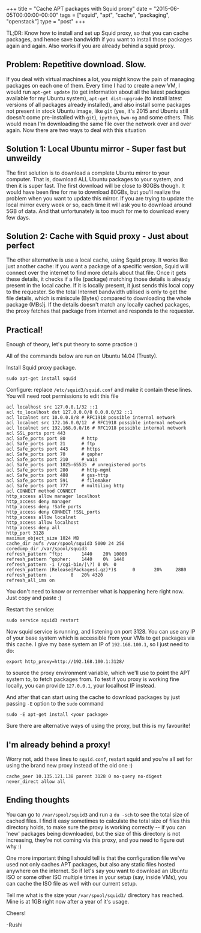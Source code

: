 +++
title = "Cache APT packages with Squid proxy"
date = "2015-06-05T00:00:00-00:00"
tags = ["squid", "apt", "cache", "packaging", "openstack"]
type = "post"
+++

TL;DR: Know how to install and set up Squid proxy, so that you can cache packages,
and hence save bandwidth if you want to install those packages again and again.
Also works if you are already behind a squid proxy.

## Problem: Repetitive download. Slow.


If you deal with virtual machines a lot, you might know the pain of
managing packages on each one of them. Every time I had to create a new VM,
I would run `apt-get update` (to get information about all the latest packages
available for my Ubuntu system), `apt-get dist-upgrade` (to install latest
versions of all packages already installed), and also install some packages
not present in stock Ubuntu image, like `git` (yes, it's 2015
and Ubuntu still doesn't come pre-installed with `git`), `ipython`, `bwm-ng`
and some others. This would mean I'm downloading the same file over the network
over and over again. Now there are two ways to deal with this situation

## Solution 1: Local Ubuntu mirror - Super fast but unweildy

The first solution is to download a complete Ubuntu mirror to your computer.
That is, download ALL Ubuntu packages to your system, and then it is super fast.
The first download will be close to 80GBs though. It would have been fine for
me to download 80GBs, but you'll realize the problem when you want to update
this mirror. If you are trying to update the local mirror every week or so,
each time it will ask you to download around 5GB of data. And that unfortunately
is too much for me to download every few days.

## Solution 2: Cache with Squid proxy - Just about perfect

The other alternative is use a local cache, using Squid proxy. It works like
just another cache: if you want a package of a specific version, Squid will connect
over the internet to find more details about that file. Once it gets these details,
it checks if a file (package) matching those details is already present in the local
cache. If it is locally present, it just sends this local copy to the requester.
So the total Internet bandwidth utilised is only to get the file details, which
is miniscule (Bytes) compared to downloading the whole package (MBs)j. If the
details doesn't match any locally cached packages, the proxy fetches that package
from internet and responds to the requester.

## Practical!

Enough of theory, let's put theory to some practice :)

All of the commands below are run on Ubuntu 14.04 (Trusty).


Install Squid proxy package.

    sudo apt-get install squid

Configure: replace `/etc/squid3/squid.conf` and make it contain these lines.
You will need root permissions to edit this file

    acl localhost src 127.0.0.1/32 ::1
    acl to_localhost dst 127.0.0.0/8 0.0.0.0/32 ::1
    acl localnet src 10.0.0.0/8 # RFC1918 possible internal network
    acl localnet src 172.16.0.0/12  # RFC1918 possible internal network
    acl localnet src 192.168.0.0/16 # RFC1918 possible internal network
    acl SSL_ports port 443
    acl Safe_ports port 80      # http
    acl Safe_ports port 21      # ftp
    acl Safe_ports port 443     # https
    acl Safe_ports port 70      # gopher
    acl Safe_ports port 210     # wais
    acl Safe_ports port 1025-65535  # unregistered ports
    acl Safe_ports port 280     # http-mgmt
    acl Safe_ports port 488     # gss-http
    acl Safe_ports port 591     # filemaker
    acl Safe_ports port 777     # multiling http
    acl CONNECT method CONNECT
    http_access allow manager localhost
    http_access deny manager
    http_access deny !Safe_ports
    http_access deny CONNECT !SSL_ports
    http_access allow localnet
    http_access allow localhost
    http_access deny all
    http_port 3128
    maximum_object_size 1024 MB
    cache_dir aufs /var/spool/squid3 5000 24 256
    coredump_dir /var/spool/squid3
    refresh_pattern ^ftp:       1440    20% 10080
    refresh_pattern ^gopher:    1440    0%  1440
    refresh_pattern -i (/cgi-bin/|\?) 0 0%  0
    refresh_pattern (Release|Packages(.gz)*)$      0       20%     2880
    refresh_pattern .       0   20% 4320
    refresh_all_ims on

You don't need to know or remember what is happening here right now. Just copy
and paste :)

Restart the service:

    sudo service squid3 restart

Now squid service is running, and listening on port 3128. You can use any IP
of your base system which is accessible from your VMs to get packages
via this cache. I give my base system an IP of `192.168.100.1`, so I just
need to do:

    export http_proxy=http://192.168.100.1:3128/

to source the proxy environment variable, which we'll use to point the APT system
to, to fetch packages from. To test if you proxy is working fine locally,
you can provide `127.0.0.1`, your localhost IP instead.

And after that can start using the cache to download packages by just passing `-E`
option to the `sudo` command

    sudo -E apt-get install <your package>

Sure there are alternative ways of using the proxy, but this is my favourite!

## I'm already behind a proxy!

Worry not, add these lines to `squid.conf`, restart squid and you're all set for using the
brand new proxy instead of the old one :)

    cache_peer 10.135.121.138 parent 3128 0 no-query no-digest
    never_direct allow all

## Ending thoughts

You can go to `/var/spool/squid3` and run a `du -sch` to see the total size
of cached files. I find it easy sometimes to calculate the total size of
files this directory holds, to make sure the proxy is working correctly --
if you can 'new' packages being downloaded, but the size of this directory
is not increasing, they're not coming via this proxy, and you need to figure
out why :)

One more important thing I should tell is that the configuration file
we've used not only caches APT packages, but also any static files
hosted anywhere on the internet. So if let's say you want to download an
Ubuntu ISO or some other ISO multiple times in your setup (say, inside VMs),
you can cache the ISO file as well with our current setup.

Tell me what is the size your `/var/spool/squid3/` directory has
reached. Mine is at 1GB right now after a year of it's usage.

Cheers!

-Rushi
